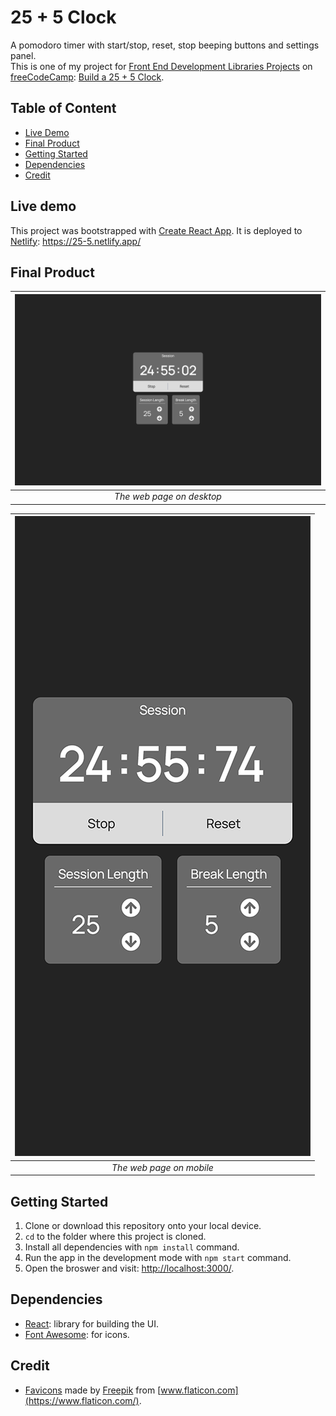 # 25 + 5 Clock

A pomodoro timer with start/stop, reset, stop beeping buttons and settings panel.  
This is one of my project for [Front End Development Libraries Projects](https://www.freecodecamp.org/learn/front-end-development-libraries/) on [freeCodeCamp](https://www.freecodecamp.org/): [Build a 25 + 5 Clock](https://www.freecodecamp.org/learn/front-end-development-libraries/front-end-development-libraries-projects/build-a-25--5-clock).

## Table of Content

- [Live Demo](#live-demo)
- [Final Product](#final-product)
- [Getting Started](#getting-started)
- [Dependencies](#dependencies)
- [Credit](#credit)

## Live demo

This project was bootstrapped with [Create React App](https://github.com/facebook/create-react-app). It is deployed to [Netlify](https://www.netlify.com/):
https://25-5.netlify.app/

## Final Product

| ![desktop](./docs/desktop.png) |
| :----------------------------: |
|   _The web page on desktop_    |

| ![mobile](./docs/mobile.png) |
| :--------------------------: |
|   _The web page on mobile_   |

## Getting Started

1. Clone or download this repository onto your local device.
2. `cd` to the folder where this project is cloned.
3. Install all dependencies with `npm install` command.
4. Run the app in the development mode with `npm start` command.
5. Open the broswer and visit: [http://localhost:3000/](http://localhost:3000/).

## Dependencies

- [React](https://reactjs.org/): library for building the UI.
- [Font Awesome](https://fontawesome.com/): for icons.

## Credit

- [Favicons](https://www.flaticon.com/premium-icon/clock_3511918) made by [Freepik](https://www.freepik.com) from [www.flaticon.com](https://www.flaticon.com/).
